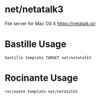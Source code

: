 # net/netatalk3
File server for Mac OS X
https://netatalk.io/

# Bastille Usage
```shell
bastille template TARGET net/netatalk3
```

# Rocinante Usage
```shell
rocinante template net/netatalk3
```
